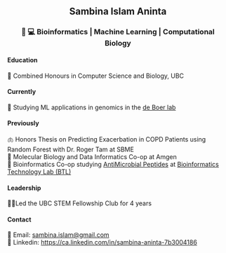 ## <p align=center>Sambina Islam Aninta</p> 
### <p align=center> :dna: :computer: Bioinformatics | Machine Learning | Computational Biology </p>

#### Education ####
:school: Combined Honours in Computer Science and Biology, UBC </br>
####  Currently ####
:dna: Studying ML applications in genomics in the [de Boer lab](https://deboer.bme.ubc.ca/) </br>
#### Previously ####
:lungs: Honors Thesis on Predicting Exacerbation in COPD Patients using Random Forest with Dr. Roger Tam at SBME </br>
:pill: Molecular Biology and Data Informatics Co-op at Amgen </br>
:frog: Bioinformatics Co-op studying [AntiMicrobial Peptides](https://github.com/bcgsc/rAMPage)
at [Bioinformatics Technology Lab (BTL)](http://www.birollab.ca/) </br> 
#### Leadership ####
👩‍🎓Led the UBC STEM Fellowship Club for 4 years

#### Contact ####
:email: Email: sambina.islam@gmail.com </br>
:link: Linkedin: https://ca.linkedin.com/in/sambina-aninta-7b3004186
